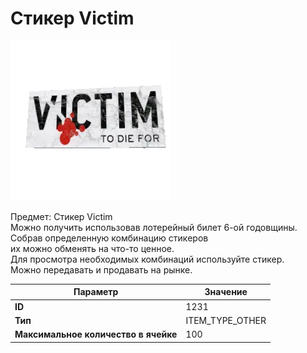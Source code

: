 # Стикер Victim

![Item Image](../img/1231.webp?raw=true)

Предмет: Стикер Victim<br>Можно получить использовав лотерейный билет 6-ой годовщины.<br>Собрав определенную комбинацию стикеров<br>их можно обменять на что-то ценное.<br>Для просмотра необходимых комбинаций используйте стикер.<br>Можно передавать и продавать на рынке.


| Параметр | Значение |
|----------|----------|
| **ID** | 1231 |
| **Тип** | ITEM_TYPE_OTHER |
| **Максимальное количество в ячейке** | 100 |

